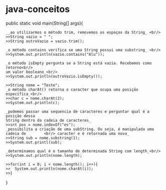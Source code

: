 # java-conceitos

public static void main(String[] args){

	__ao utilizarmos o método trim, removemos os espaços da String_ <br/> 
	>>String vazio = " "; 
	>>String outroVazio = vazio.trim(); 

	_o método contains verifica se uma String possui uma substring_ <br/>	
	>>System.out.println(vazio.contains("Alu")); 
	
	_o método isEmpty pergunta se a String está vazia. Recebemos como retorno<br/> 
	um valor booleano_<br/> 
	>>System.out.println(outroVazio.isEmpty()); 

	>>String nome = "Teste"; 
	_o método charAt() retorna o caracter que ocupa uma posição específica_<br/> 
	>>char c = nome.charAt(2); 
	>>System.out.println(c); 
	
	_podemos passar uma sequencia de caracteres e perguntar qual é a posição dessa 
	String dentro da cadeia de caracteres_ 
	>>int pos = nome.indexOf("es");
	_possibilita a criação de uma subString. Ou seja, é manipulada uma cadeia de 		<br/> caracter e é retornada uma nova_
	>>String sub = nome.substring(1); 
	>>System.out.printl(sub); 
	
	_determinamos qual é o tamanho de determinada String com length_<br/> 
	>>System.out.println(nome.length); 
	
	>>for(int i = 0; i < nome.length(); i++){
	>>	System.out.println(nome.charAt(i)); 
	>>}

	
}
